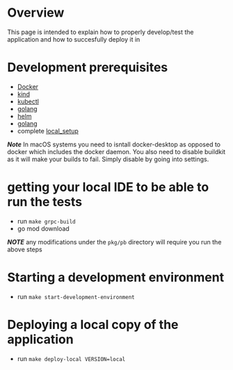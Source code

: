 # Overview

This page is intended to explain how to properly develop/test the application and how to succesfully deploy it in 

# Development prerequisites

* [Docker](https://docs.docker.com/get-docker/)
* [kind](https://kind.sigs.k8s.io/docs/user/quick-start/#installation)
* [kubectl](https://kubernetes.io/docs/tasks/tools/install-kubectl-linux/)
* [golang](https://go.dev/doc/install)
* [helm](https://helm.sh/docs/intro/install/)
* [golang](https://go.dev/doc/install)
* complete [local_setup](./local_setup.md)

***Note*** In macOS systems you need to isntall docker-desktop as opposed to docker which includes the docker daemon. You also need to disable buildkit as it will make your builds to fail. Simply disable by going into settings. 

# getting your local IDE to be able to run the tests

* run `make grpc-build`
* go  mod download

***NOTE*** any modifications under the `pkg/pb` directory will require you run the above steps

# Starting a development environment

* run `make start-development-environment`


# Deploying a local copy of the application

* run `make deploy-local VERSION=local`